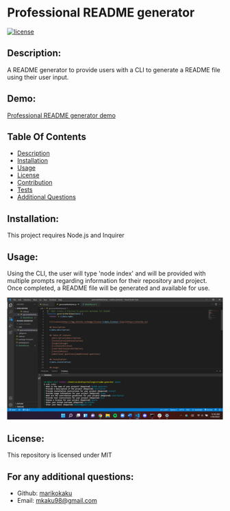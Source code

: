 # Professional README generator 
  
  [![license](https://img.shields.io/badge/license-MIT-blue)](https://shields.io)
  
  ## Description:
  A README generator to provide users with a CLI to generate a README file using their user input.
  
  ## Demo:
  [Professional README generator demo](https://watch.screencastify.com/v/XYgZqorAF7f3YQfkyjXt)

  ## Table Of Contents 
  - [Description](#description)
  - [Installation](#installation)
  - [Usage](#usage)
  - [License](#license)
  - [Contribution](#contribution)
  - [Tests](#tests)
  - [Additional Questions](#additional-questions)

  ## Installation:
  This project requires Node.js and Inquirer
 
  ## Usage:
  Using the CLI, the user will type 'node index' and will be provided with multiple prompts regarding information for their repository and project. Once completed, a README file will be generated and available for use. 

![README generator](/images/screenshot.png)

  ## License:
  This repository is licensed under MIT

  ## For any additional questions:
  - Github: [marikokaku](https://github.com/marikokaku)
  - Email: mkaku98@gmail.com

